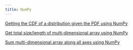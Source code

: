 ```yaml
---
title: NumPy
---
```


[Getting the CDF of a distribution given the PDF using NumPy](cdf-distribution-from-pdf)

[Get total size/length of multi-dimensional array using NumPy](get-total-size-of-multi-dimensional-array)

[Sum multi-dimensional array along all axes using NumPy](sum-all-items-in-multi-dimensional-array)
